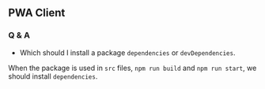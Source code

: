 ## PWA Client

### Q & A

- Which should I install a package `dependencies` or `devDependencies`.

When the package is used in `src` files, `npm run build` and `npm run start`, we should install `dependencies`.

